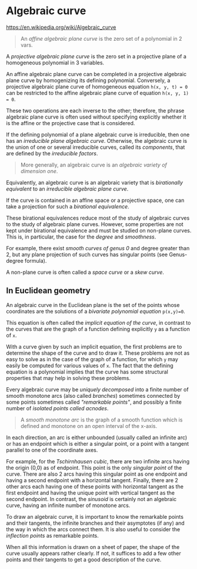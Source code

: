 # Algebraic curve

https://en.wikipedia.org/wiki/Algebraic_curve

>An *affine algebraic plane curve* is the zero set of a polynomial in 2 vars.

A *projective algebraic plane curve* is the zero set in a projective plane of a homogeneous polynomial in 3 variables.

An affine algebraic plane curve can be completed in a projective algebraic plane curve by homogenizing its defining polynomial. Conversely, a projective algebraic plane curve of homogeneous equation `h(x, y, t) = 0` can be restricted to the affine algebraic plane curve of equation `h(x, y, 1) = 0`.

These two operations are each inverse to the other; therefore, the phrase algebraic plane curve is often used without specifying explicitly whether it is the affine or the projective case that is considered.

If the defining polynomial of a plane algebraic curve is irreducible, then one has an *irreducible plane algebraic curve*. Otherwise, the algebraic curve is the union of one or several irreducible curves, called its *components*, that are defined by the *irreducible factors*.

>More generally, an algebraic curve is an *algebraic variety of dimension one*.

Equivalently, an algebraic curve is an algebraic variety that is *birationally equivalent* to an *irreducible algebraic plane curve*. 

If the curve is contained in an affine space or a projective space, one can take a projection for such a *birational equivalence*.

These birational equivalences reduce most of the study of algebraic curves to the study of algebraic plane curves. However, some properties are not kept under birational equivalence and must be studied on non-plane curves. This is, in particular, the case for the *degree* and *smoothness*. 

For example, there exist *smooth curves of genus 0* and degree greater than 2, but any plane projection of such curves has singular points (see Genus-degree formula).

A non-plane curve is often called a *space curve* or a *skew curve*.

## In Euclidean geometry

An algebraic curve in the Euclidean plane is the set of the points whose coordinates are the solutions of a *bivariate polynomial equation* `p(x,y)=0`.

This equation is often called the *implicit equation of the curve*, in contrast to the curves that are the graph of a function defining explicitly `y` as a function of `x`.

With a curve given by such an implicit equation, the first problems are to determine the shape of the curve and to draw it. These problems are not as easy to solve as in the case of the graph of a function, for which `y` may easily be computed for various values of `x`. The fact that the defining equation is a polynomial implies that the curve has some structural properties that may help in solving these problems.

Every algebraic curve may be *uniquely decomposed* into a finite number of smooth monotone arcs (also called *branches*) sometimes connected by some points sometimes called *"remarkable points"*, and possibly a finite number of *isolated points called acnodes*.

>A *smooth monotone arc* is the graph of a smooth function which is defined and monotone on an open interval of the x-axis.

In each direction, an arc is either unbounded (usually called an infinite arc) or has an endpoint which is either a singular point, or a point with a tangent parallel to one of the coordinate axes.

For example, for the *Tschirnhausen cubic*, there are two infinite arcs having the origin (0,0) as of endpoint. This point is the only *singular point* of the curve. There are also 2 arcs having this singular point as one endpoint and having a second endpoint with a horizontal tangent. Finally, there are 2 other arcs each having one of these points with horizontal tangent as the first endpoint and having the unique point with vertical tangent as the second endpoint. In contrast, the *sinusoid* is certainly not an algebraic curve, having an infinite number of monotone arcs.

To draw an algebraic curve, it is important to know the remarkable points and their tangents, the infinite branches and their asymptotes (if any) and the way in which the arcs connect them. It is also useful to consider the *inflection points* as remarkable points.

When all this information is drawn on a sheet of paper, the shape of the curve usually appears rather clearly. If not, it suffices to add a few other points and their tangents to get a good description of the curve.

